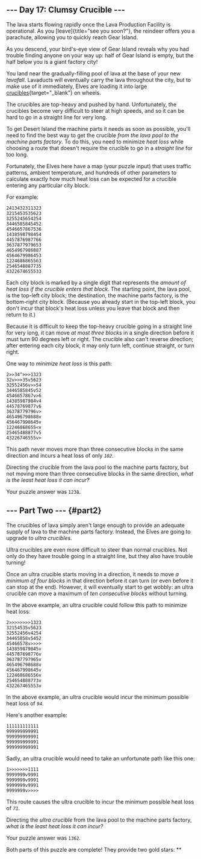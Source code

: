 ## \-\-- Day 17: Clumsy Crucible \-\--

The lava starts flowing rapidly once the Lava Production Facility is
operational. As you [leave]{title="see you soon?"}, the reindeer offers
you a parachute, allowing you to quickly reach Gear Island.

As you descend, your bird\'s-eye view of Gear Island reveals why you had
trouble finding anyone on your way up: half of Gear Island is empty, but
the half below you is a giant factory city!

You land near the gradually-filling pool of lava at the base of your new
*lavafall*. Lavaducts will eventually carry the lava throughout the
city, but to make use of it immediately, Elves are loading it into large
[crucibles](https://en.wikipedia.org/wiki/Crucible){target="_blank"} on
wheels.

The crucibles are top-heavy and pushed by hand. Unfortunately, the
crucibles become very difficult to steer at high speeds, and so it can
be hard to go in a straight line for very long.

To get Desert Island the machine parts it needs as soon as possible,
you\'ll need to find the best way to get the crucible *from the lava
pool to the machine parts factory*. To do this, you need to minimize
*heat loss* while choosing a route that doesn\'t require the crucible to
go in a *straight line* for too long.

Fortunately, the Elves here have a map (your puzzle input) that uses
traffic patterns, ambient temperature, and hundreds of other parameters
to calculate exactly how much heat loss can be expected for a crucible
entering any particular city block.

For example:

    2413432311323
    3215453535623
    3255245654254
    3446585845452
    4546657867536
    1438598798454
    4457876987766
    3637877979653
    4654967986887
    4564679986453
    1224686865563
    2546548887735
    4322674655533

Each city block is marked by a single digit that represents the *amount
of heat loss if the crucible enters that block*. The starting point, the
lava pool, is the top-left city block; the destination, the machine
parts factory, is the bottom-right city block. (Because you already
start in the top-left block, you don\'t incur that block\'s heat loss
unless you leave that block and then return to it.)

Because it is difficult to keep the top-heavy crucible going in a
straight line for very long, it can move *at most three blocks* in a
single direction before it must turn 90 degrees left or right. The
crucible also can\'t reverse direction; after entering each city block,
it may only turn left, continue straight, or turn right.

One way to *minimize heat loss* is this path:

    2>>34^>>>1323
    32v>>>35v5623
    32552456v>>54
    3446585845v52
    4546657867v>6
    14385987984v4
    44578769877v6
    36378779796v>
    465496798688v
    456467998645v
    12246868655<v
    25465488877v5
    43226746555v>

This path never moves more than three consecutive blocks in the same
direction and incurs a heat loss of only *`102`*.

Directing the crucible from the lava pool to the machine parts factory,
but not moving more than three consecutive blocks in the same direction,
*what is the least heat loss it can incur?*

Your puzzle answer was `1238`.

## \-\-- Part Two \-\-- {#part2}

The crucibles of lava simply aren\'t large enough to provide an adequate
supply of lava to the machine parts factory. Instead, the Elves are
going to upgrade to *ultra crucibles*.

Ultra crucibles are even more difficult to steer than normal crucibles.
Not only do they have trouble going in a straight line, but they also
have trouble turning!

Once an ultra crucible starts moving in a direction, it needs to move *a
minimum of four blocks* in that direction before it can turn (or even
before it can stop at the end). However, it will eventually start to get
wobbly: an ultra crucible can move a maximum of *ten consecutive blocks*
without turning.

In the above example, an ultra crucible could follow this path to
minimize heat loss:

    2>>>>>>>>1323
    32154535v5623
    32552456v4254
    34465858v5452
    45466578v>>>>
    143859879845v
    445787698776v
    363787797965v
    465496798688v
    456467998645v
    122468686556v
    254654888773v
    432267465553v

In the above example, an ultra crucible would incur the minimum possible
heat loss of *`94`*.

Here\'s another example:

    111111111111
    999999999991
    999999999991
    999999999991
    999999999991

Sadly, an ultra crucible would need to take an unfortunate path like
this one:

    1>>>>>>>1111
    9999999v9991
    9999999v9991
    9999999v9991
    9999999v>>>>

This route causes the ultra crucible to incur the minimum possible heat
loss of *`71`*.

Directing the *ultra crucible* from the lava pool to the machine parts
factory, *what is the least heat loss it can incur?*

Your puzzle answer was `1362`.

Both parts of this puzzle are complete! They provide two gold stars:
\*\*
